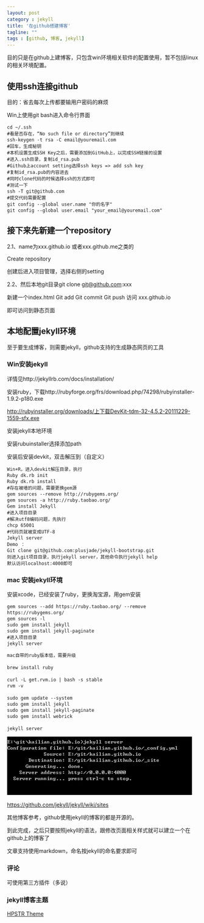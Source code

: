 ```yaml
---
layout: post
category : jekyll
title: '在github搭建博客'
tagline: ""
tags : [github, 博客, jekyll]
---
```


<div class="alert alert-danger alert-margin" role="alert">
	目的只是在github上建博客，只包含win环境相关软件的配置使用，暂不包括linux的相关环境配置。
</div>

## 使用ssh连接github

目的：省去每次上传都要输用户密码的麻烦

Win上使用git bash进入命令行界面

	cd ~/.ssh
	#看是否存在，“No such file or directory”则继续
	ssh-keygen -t rsa -C email@youremail.com
	#回车，生成秘钥
	#本机设置生成SSH Key之后，需要添加到GitHub上，以完成SSH链接的设置
	#进入.ssh目录，复制id_rsa.pub
	#Github上account setting选择ssh keys => add ssh key
	#复制id_rsa.pub的内容进去
	#同时clone代码的时候选择ssh的方式即可
	#测试一下
	ssh -T git@github.com
	#提交代码需要配置
	git config --global user.name "你的名字"
	git config --global user.email "your_email@youremail.com"

<!--break-->

## 接下来先新建一个repository
2.1、name为xxx.github.io 或者xxx.github.me之类的

Create repository

创建后进入项目管理，选择右侧的setting

2.2、然后本地git目录git clone git@github.com:xxx

新建一个index.html
	Git add
	Git commit
	Git push
访问 xxx.github.io

即可访问到静态页面

## 本地配置jekyll环境
至于要生成博客，则需要jekyll，github支持的生成静态网页的工具

### Win安装jekyll

详情见http://jekyllrb.com/docs/installation/

安装ruby，下载http://rubyforge.org/frs/download.php/74298/rubyinstaller-1.9.2-p180.exe

http://rubyinstaller.org/downloads/上下载DevKit-tdm-32-4.5.2-20111229-1559-sfx.exe

安装jekyll本地环境

安装rubuinstaller选择添加path

安装后安装devkit，双击解压到（自定义）
	
	Win+R，进入devkit解压目录，执行
	Ruby dk.rb init
	Ruby dk.rb install
	#存在被墙的问题，需要更换gem源
	gem sources --remove http://rubygems.org/
	gem sources -a http://ruby.taobao.org/
	Gem install Jekyll
	#进入项目目录
	#解决utf8编码问题，先执行
	chcp 65001
	#代码页就被变成UTF-8
	Jekyll server
	Demo ：
	Git clone git@github.com:plusjade/jekyll-bootstrap.git
	则进入git项目目录，执行jekyll server，其他命令执行jekyll help
	默认访问localhost:4000即可

### mac 安装jekyll环境

安装xcode，已经安装了ruby，更换淘宝源，用gem安装

```
gem sources --add https://ruby.taobao.org/ --remove https://rubygems.org/
gem sources -l
sudo gem install jekyll
sudo gem install jekyll-paginate
#进入项目目录
jekyll server
```

```
mac自带的ruby版本低，需要升级

brew install ruby

curl -L get.rvm.io | bash -s stable
rvm -v

sudo gem update --system
sudo gem install jekyll
sudo gem install jekyll-paginate
sudo gem install webrick

jekyll server
```

![Alt kailian.github.io](/images/kailian.png)

https://github.com/jekyll/jekyll/wiki/sites 

其他博客参考，github使用jekyll的博客的都是开源的。

到此完成，之后只要按照jekyll的语法，跟修改页面相关样式就可以建立一个在github上的博客了

文章支持使用markdown，命名按jekyll的命名要求即可

### 评论

可使用第三方插件（多说）

### jekyll博客主题

[HPSTR Theme](http://mmistakes.github.io/hpstr-jekyll-theme/)
